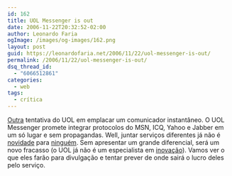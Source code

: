 ```yaml
---
id: 162
title: UOL Messenger is out
date: 2006-11-22T20:32:52-02:00
author: Leonardo Faria
ogImage: /images/og-images/162.png
layout: post
guid: https://leonardofaria.net/2006/11/22/uol-messenger-is-out/
permalink: /2006/11/22/uol-messenger-is-out/
dsq_thread_id:
  - "6066512861"
categories:
  - web
tags:
  - crítica
---
```

[Outra](http://messenger.uol.com.br/) tentativa do UOL em emplacar um comunicador instantâneo. O UOL Messenger promete integrar protocolos do MSN, ICQ, Yahoo e Jabber em um só lugar e sem propagandas. Well, juntar serviços diferentes já não é [novidade](http://www.adiumx.com/) para [ninguém](http://gaim.sourceforge.net/). Sem apresentar um grande diferencial, será um novo fracasso (o UOL já não é um especialista em [inovação](http://uolk.uol.com.br/)). Vamos ver o que eles farão para divulgação e tentar prever de onde sairá o lucro deles pelo serviço.
